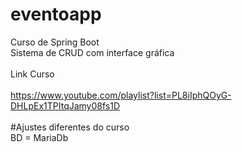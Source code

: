 # eventoapp
Curso de Spring Boot <br>
Sistema de CRUD com interface gráfica <br>
<br>
Link Curso <br>
<br>
https://www.youtube.com/playlist?list=PL8iIphQOyG-DHLpEx1TPItqJamy08fs1D
<br><br>
#Ajustes diferentes do curso <br>
BD = MariaDb